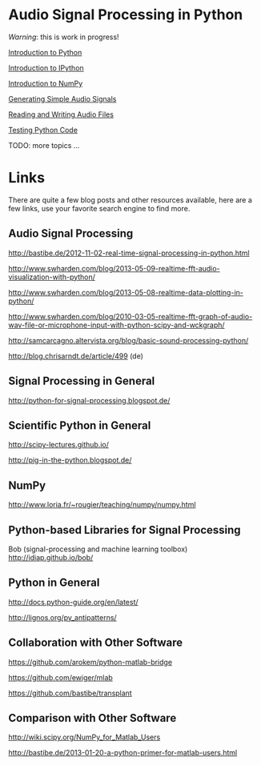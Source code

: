 Audio Signal Processing in Python
=================================

*Warning*: this is work in progress!

[Introduction to Python](http://nbviewer.ipython.org/urls/raw.github.com/mgeier/python-audio/master/intro-python.ipynb)

[Introduction to IPython](http://nbviewer.ipython.org/urls/raw.github.com/mgeier/python-audio/master/intro-ipython.ipynb)

[Introduction to NumPy](http://nbviewer.ipython.org/urls/raw.github.com/mgeier/python-audio/master/intro-numpy.ipynb)

[Generating Simple Audio Signals](http://nbviewer.ipython.org/urls/raw.github.com/mgeier/python-audio/master/simple-signals.ipynb)

[Reading and Writing Audio Files](audio-files)

[Testing Python Code](testing)

TODO: more topics ...

Links
=====

There are quite a few blog posts and other resources available, here are a few
links, use your favorite search engine to find more.

Audio Signal Processing
-----------------------

http://bastibe.de/2012-11-02-real-time-signal-processing-in-python.html

http://www.swharden.com/blog/2013-05-09-realtime-fft-audio-visualization-with-python/

http://www.swharden.com/blog/2013-05-08-realtime-data-plotting-in-python/

http://www.swharden.com/blog/2010-03-05-realtime-fft-graph-of-audio-wav-file-or-microphone-input-with-python-scipy-and-wckgraph/

http://samcarcagno.altervista.org/blog/basic-sound-processing-python/

http://blog.chrisarndt.de/article/499 (de)

Signal Processing in General
----------------------------

http://python-for-signal-processing.blogspot.de/

Scientific Python in General
----------------------------

http://scipy-lectures.github.io/

http://pig-in-the-python.blogspot.de/

NumPy
-----

http://www.loria.fr/~rougier/teaching/numpy/numpy.html

Python-based Libraries for Signal Processing
--------------------------------------------

Bob (signal-processing and machine learning toolbox)  
http://idiap.github.io/bob/

Python in General
-----------------

http://docs.python-guide.org/en/latest/

http://lignos.org/py_antipatterns/

Collaboration with Other Software
---------------------------------

https://github.com/arokem/python-matlab-bridge

https://github.com/ewiger/mlab

https://github.com/bastibe/transplant

Comparison with Other Software
------------------------------

http://wiki.scipy.org/NumPy_for_Matlab_Users

http://bastibe.de/2013-01-20-a-python-primer-for-matlab-users.html

<!--
vim:textwidth=80
-->
